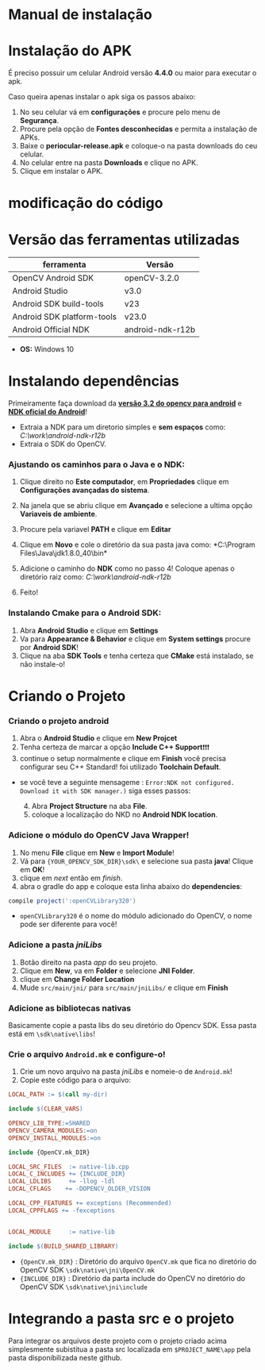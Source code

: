 # Manual de instalação 

# Instalação do APK

É preciso possuir um celular Android versão **4.4.0**  ou maior para executar o apk.

Caso queira apenas instalar o apk siga os passos abaixo:

1. No seu celular vá em **configurações** e procure pelo menu de **Segurança**.
2. Procure pela opção de **Fontes desconhecidas** e permita a instalação de APKs.
3. Baixe o **periocular-release.apk** e coloque-o na pasta downloads do ceu celular.
4. No celular entre na pasta **Downloads** e clique no APK.
5. Clique em instalar o APK.

# modificação do código

# Versão das ferramentas utilizadas

ferramenta | Versão
------------ | -------------
OpenCV Android SDK | openCV-3.2.0
Android Studio | v3.0
Android SDK build-tools | v23
Android SDK platform-tools | v23.0
Android Official NDK | android-ndk-r12b

* **OS:** Windows 10

# Instalando dependências

Primeiramente faça  download da [**versão 3.2 do opencv para android**](https://opencv.org/releases.html) e [**NDK oficial do Android**](https://developer.android.com/ndk/downloads/index.html)!
* Extraia a NDK para um diretorio simples e **sem espaços** como: *C:\work\android-ndk-r12b*
* Extraia o SDK do OpenCV.



### Ajustando os caminhos para o Java e o NDK:

1. Clique direito no **Este computador**, em **Propriedades** clique em **Configurações avançadas do sistema**.
2. Na janela que se abriu clique em **Avançado** e selecione a ultima opção **Variaveis de ambiente**.
3. Procure pela variavel **PATH** e clique em **Editar**
4. Clique em **Novo** e cole o diretório da sua pasta java como: *C:\Program Files\Java\jdk1.8.0_40\bin\*

5. Adicione o caminho do **NDK** como no passo 4! Coloque apenas o diretório raiz como: *C:\work\android-ndk-r12b*
6. Feito!

### Instalando Cmake para o Android SDK:

1. Abra **Android Studio** e clique em **Settings**
2. Va para **Appearance & Behavior** e clique em **System settings** procure por **Android SDK**!
3. Clique na aba **SDK Tools** e tenha certeza que **CMake** está instalado, se não instale-o!

# Criando o Projeto

### Criando o projeto android

1. Abra o **Android Studio** e clique em **New Projcet**
2. Tenha certeza de marcar a opção **Include C++ Support**:exclamation::exclamation::exclamation:
3. continue o setup normalmente e clique em **Finish** você precisa configurar seu C++ Standard! foi utilizado **Toolchain Default**.

* se você teve a seguinte mensageme : ``Error:NDK not configured. 
Download it with SDK manager.)`` siga esses passos:

  4. Abra **Project Structure** na aba **File**.
  5. coloque a localização do NKD no **Android NDK location**.

### Adicione o módulo do OpenCV Java Wrapper!

1. No menu **File** clique em **New** e **Import Module**!
2. Vá para ` {YOUR_OPENCV_SDK_DIR}\sdk\ ` e selecione sua pasta **java**! Clique em **OK**!
3. clique em *next* então em *finish*.
4. abra o gradle do app e coloque esta linha abaixo do **dependencies**:

```gradle
compile project(':openCVLibrary320')

```
* `openCVLibrary320` é o nome do módulo adicionado do OpenCV, o nome pode ser diferente para você!

### Adicione a pasta *jniLibs*

1. Botão direito na pasta *app* do seu projeto.
2. Clique em **New**, va em **Folder** e selecione **JNI Folder**.
3. clique em **Change Folder Location**
4. Mude `src/main/jni/` para `src/main/jniLibs/` e clique em **Finish**

### Adicione as bibliotecas nativas

Basicamente copie a pasta libs do seu diretório do Opencv SDK. Essa pasta está em `\sdk\native\libs`!

### Crie o arquivo `Android.mk` e configure-o!

1. Crie um novo arquivo na pasta *jniLibs* e nomeie-o de `Android.mk`!
2. Copie este código para o arquivo:

```mk
LOCAL_PATH := $(call my-dir)

include $(CLEAR_VARS)

OPENCV_LIB_TYPE:=SHARED
OPENCV_CAMERA_MODULES:=on
OPENCV_INSTALL_MODULES:=on

include {OpenCV.mk_DIR}

LOCAL_SRC_FILES  := native-lib.cpp
LOCAL_C_INCLUDES += {INCLUDE_DIR}
LOCAL_LDLIBS     += -llog -ldl
LOCAL_CFLAGS    += -DOPENCV_OLDER_VISION

LOCAL_CPP_FEATURES += exceptions (Recommended)
LOCAL_CPPFLAGS += -fexceptions


LOCAL_MODULE     := native-lib

include $(BUILD_SHARED_LIBRARY)
```

* `{OpenCV.mk_DIR}` : Diretório do arquivo `OpenCV.mk` que fica no diretório do OpenCV SDK `\sdk\native\jni\OpenCV.mk`
* `{INCLUDE_DIR}` : Diretório da parta include do OpenCV no diretório do OpenCV SDK `\sdk\native\jni\include`

# Integrando a pasta src e o projeto

Para integrar os arquivos deste projeto com o projeto criado acima simplesmente subistitua a pasta src localizada em `$PROJECT_NAME\app` pela pasta disponibilizada neste github.
